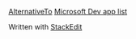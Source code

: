 
[AlternativeTo](https://alternativeto.net/)
[Microsoft Dev app list](https://apps.dev.microsoft.com/#/appList)

Written with [StackEdit](https://stackedit.io)
<!--stackedit_data:
eyJoaXN0b3J5IjpbLTMxMDE4NzU0MSwtMTkwNDc2NTQzNV19
-->